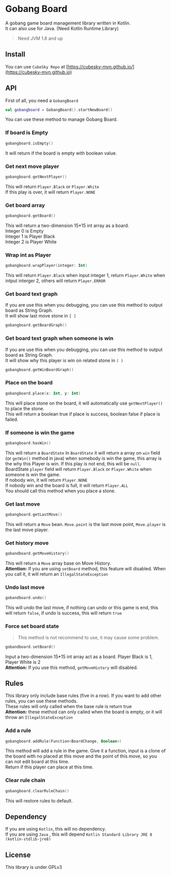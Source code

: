 # Gobang Board
A gobang game board management library written in Kotlin.  
It can also use for Java. (Need Kotlin Runtime Library)

> Need JVM 1.8 and up  

## Install
You can use `CubeSky Repo` at [https://cubesky-mvn.github.io/](https://cubesky-mvn.github.io)  

## API

First of all, you need a `GobangBoard` 

```kotlin
val gobangboard = GobangBoard().startNewBoard()
```

You can use these method to manage Gobang Board.

### If board is Empty
```kotlin
gobangboard.isEmpty()
```

It will return if the board is empty with boolean value.

### Get next move player
```kotlin
gobangboard.getNextPlayer()
```

This will return `Player.Black` or `Player.White`  
If this play is over, it will return `Player.NONE`

### Get board array
```kotlin
gobangboard.getBoard()
```

This will return a two-dimension 15*15 int array as a board.  
Integer 0 is Empty  
Integer 1 is Player Black  
Integer 2 is Player White

### Wrap int as Player
```kotlin
gobangboard.wrapPlayer(integer: Int)
```

This will return `Player.Black` when input integer 1, return `Player.White` when intput interger 2, others will return `Player.ERROR`

### Get board text graph
If you are use this when you debugging, you can use this method to output board as String Graph.  
It will show last move stone in `[ ]`
```kotlin
gobangboard.getBoardGraph()
```

### Get board text graph when someone is win
If you are use this when you debugging, you can use this method to output board as String Graph.  
It will show why this player is win on related stone in `( )`
```kotlin
gobangboard.getWinBoardGraph()
```

### Place on the board
```kotlin
gobangboard.place(x: Int, y: Int)
```

This will place stone on the board, it will automatically use `getNextPlayer()` to place the stone.  
This will return a boolean true if place is success, boolean false if place is failed.

### If someone is win the game
```kotlin
gobangboard.hasWin()
```

This will return a `BoardState`
In `BoardState` it will return a array on `win` field (or `getWin()` method in java) when somebody is win the game, this array is the why this Player is win. If this play is not end, this will be `null`.  
BoardState `player` field will return `Player.Black` or `Player.White` when someone is win the game.  
If nobody win, it will return `Player.NONE`  
If nobody win and the board is full, it will return `Player.ALL`  
You should call this method when you place a stone.  

### Get last move
```kotlin
gobangboard.getLastMove()
```

This will return a `Move` bean. `Move.point` is the last move point, `Move.player` is the last move player.  

### Get history move
```kotlin
gobandboard.getMoveHistory()
```

This will return a `Move` array base on Move History.  
**Attention:** If you are using `setBoard` method, this feature will disabled. When you call it, it will return an `IllegalStateException`  

### Undo last move
```kotlin
gobandboard.undo()
```

This will undo the last move, if nothing can undo or this game is end, this will return `false`, if undo is success, this will return `true`  

### Force set board state

> This method is not recommend to use, it may cause some problem.  

```kotlin
gobandboard.setBoard()
```

Input a two-dimension 15*15 int array act as a board. Player Black is 1, Player White is 2   
**Attention:** If you use this method, `getMoveHistory` will disabled.

## Rules
This library only include base rules (five in a row). If you want to add other rules, you can use these methods.  
These rules will only called when the base rule is return true  
**Attention:** these method can only called when the board is empty, or it will throw an `IllegalStateException`  

### Add a rule
```kotlin
gobangboard.addRule(Function<BoardChange, Boolean>)
```

This method will add a rule in the game. Give it a function, input is a clone of the board with no placed at this move and the point of this move, so you can not edit board at this time.  
Return if this player can place at this time.

### Clear rule chain
```kotlin
gobangboard.clearRuleChain()
```

This will restore rules to default.


## Dependency

If you are using `Kotlin`, this will no dependency.   
If you are using `Java` , this will depend `Kotlin Standard Library JRE 8 (kotlin-stdlib-jre8)`  

## License
This library is under GPLv3